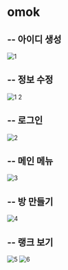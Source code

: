 # omok

--
아이디 생성
--
![1](https://github.com/clt556/omok/assets/116059720/059d694b-41ac-4b3e-8af4-74683945d128)

--
정보 수정
--
![1 2](https://github.com/clt556/omok/assets/116059720/d1848e92-8dc2-440a-b556-a9b02f1dbb5b)

--
로그인
--
![2](https://github.com/clt556/omok/assets/116059720/d24c718f-bfde-4d03-a276-76ae5a68cb61)

--
메인 메뉴
--
![3](https://github.com/clt556/omok/assets/116059720/b4701e45-9ce3-4a8b-9300-2fc3d1dd4f73)

--
방 만들기
--
![4](https://github.com/clt556/omok/assets/116059720/488eb2d0-5f38-40ef-bc2a-efae27d3701d)

--
랭크 보기
--
![5](https://github.com/clt556/omok/assets/116059720/208773de-61c4-4280-8ebd-7fe8ef26ea78)
![6](https://github.com/clt556/omok/assets/116059720/a1b471e2-b08f-4d74-82d2-aea5adb99a38)
